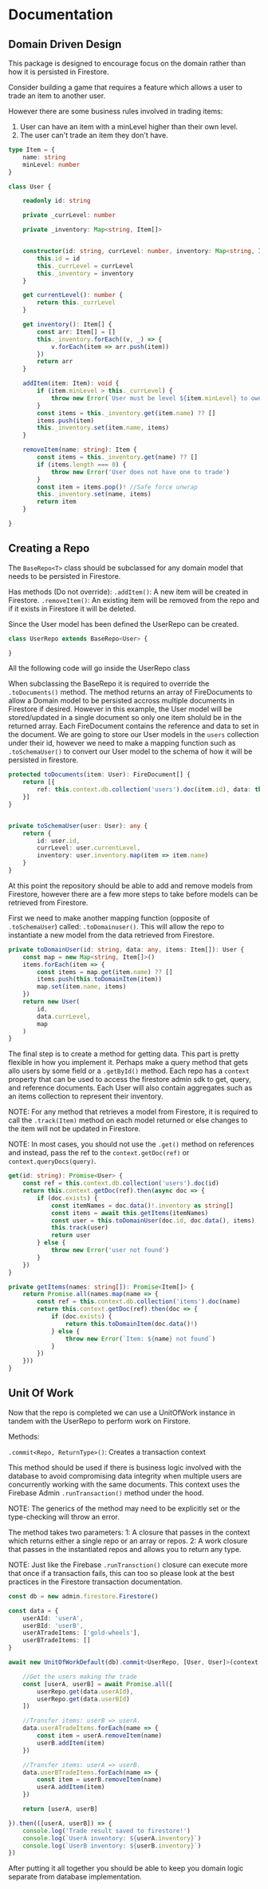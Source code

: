# Documentation

## Domain Driven Design

This package is designed to encourage focus on the domain rather than how it is persisted in Firestore.

Consider building a game that requires a feature which allows a user to trade an item to another user. 

However there are some business rules involved in trading items:
1. User can have an item with a minLevel higher than their own level.
2. The user can't trade an item they don't have.


```typescript
type Item = {
    name: string
    minLevel: number
}

class User {

    readonly id: string

    private _currLevel: number

    private _inventory: Map<string, Item[]>


    constructor(id: string, currLevel: number, inventory: Map<string, Item[]>) {
        this.id = id
        this._currLevel = currLevel
        this._inventory = inventory
    }

    get currentLevel(): number {
        return this._currLevel
    }

    get inventory(): Item[] {
        const arr: Item[] = []
        this._inventory.forEach((v, _) => {
            v.forEach(item => arr.push(item))
        })
        return arr
    }

    addItem(item: Item): void {
        if (item.minLevel > this._currLevel) {
            throw new Error(`User must be level ${item.minLevel} to own this item`)
        }
        const items = this._inventory.get(item.name) ?? []
        items.push(item)
        this._inventory.set(item.name, items)
    }

    removeItem(name: string): Item {
        const items = this._inventory.get(name) ?? []
        if (items.length === 0) {
            throw new Error('User does not have one to trade')
        }
        const item = items.pop()! //Safe force unwrap
        this._inventory.set(name, items)
        return item
    }

}
```

## Creating a Repo

The `BaseRepo<T>` class should be subclassed for any domain model that needs to be persisted in Firestore.

Has methods (Do not override):
`.addItem()`: A new item will be created in Firestore.
`.removeItem()`: An existing item will be removed from the repo and if it exists in Firestore it will be deleted.

Since the User model has been defined the UserRepo can be created.

```typescript
class UserRepo extends BaseRepo<User> {

}
```

All the following code will go inside the UserRepo class

When subclassing the BaseRepo it is required to override the `.toDocuments()` method. The method returns an array of FireDocuments to allow a Domain model to be persisted accross multiple documents in Firestore if desired. However in this example, the User model will be stored/updated in a single document so only one item sholuld be in the returned array. Each FireDocument contains the reference and data to set in the document. We are going to store our User models in the `users` collection under their id, however we need to make a mapping function such as `.toSchemaUser()` to convert our User model to the schema of how it will be persisted in firestore.


```typescript
protected toDocuments(item: User): FireDocument[] {
    return [{ 
        ref: this.context.db.collection('users').doc(item.id), data: this.toSchemaUser(item) 
    }]
}


private toSchemaUser(user: User): any {
    return {
        id: user.id,
        currLevel: user.currentLevel,
        inventory: user.inventory.map(item => item.name)
    }
}
```

At this point the repository should be able to add and remove models from Firestore, however there are a few more steps to take before models can be retrieved from Firestore.

First we need to make another mapping function (opposite of `.toSchemaUser`) called: `.toDomainuser()`. This will allow the repo to instantiate a new model from the data retrieved from Firestore.

```typescript 
private toDomainUser(id: string, data: any, items: Item[]): User {
    const map = new Map<string, Item[]>()
    items.forEach(item => {
        const items = map.get(item.name) ?? []
        items.push(this.toDomainItem(item))
        map.set(item.name, items)
    })
    return new User(
        id,
        data.currLevel,
        map
    )
}
```

The final step is to create a method for getting data. This part is pretty flexible in how you implement it. Perhaps make a query method that gets allo users by some field or a `.getById()` method. Each repo has a `context` property that can be used to access the firestore admin sdk to get, query, and reference documents. Each User will also contain aggregates such as an items collection to represent their inventory.

NOTE: For any method that retrieves a model from Firestore, it is required to call the `.track(Item)` method on each model returned or else changes to the item will not be updated in Firestore.

NOTE: In most cases, you should not use the `.get()` method on references and instead, pass the ref to the `context.getDoc(ref)` or `context.queryDocs(query)`.

```typescript 
get(id: string): Promise<User> {
    const ref = this.context.db.collection('users').doc(id)
    return this.context.getDoc(ref).then(async doc => {
        if (doc.exists) {
            const itemNames = doc.data()!.inventory as string[]
            const items = await this.getItems(itemNames)
            const user = this.toDomainUser(doc.id, doc.data(), items)
            this.track(user)
            return user
        } else {
            throw new Error('user not found')
        }
    })
}

private getItems(names: string[]): Promise<Item[]> {
    return Promise.all(names.map(name => {
        const ref = this.context.db.collection('items').doc(name)
        return this.context.getDoc(ref).then(doc => {
            if (doc.exists) {
                return this.toDomainItem(doc.data()!)
            } else {
                throw new Error(`Item: ${name} not found`)
            }
        })
    }))
}
```

## Unit Of Work 

Now that the repo is completed we can use a UnitOfWork instance in tandem with the UserRepo to perform work on Firstore.

Methods:

`.commit<Repo, ReturnType>()`: Creates a transaction context

This method should be used if there is business logic involved with the database to avoid compromising data integrity when multiple users are concurrently working with the same documents. This context uses the Firebase Admin `.runTransaction()` method under the hood.

NOTE: The generics of the method may need to be explicitly set or the type-checking will throw an error.

The method takes two parameters:
1: A closure that passes in the context which returns either a single repo or an array or repos.
2: A work closure that passes in the instantiated repos and allows you to return any type.

NOTE: Just like the Firebase `.runTransction()` closure can execute more that once if a transaction fails, this can too so please look at the best practices in the Firestore transaction documentation. 


```typescript
const db = new admin.firestore.Firestore()

const data = {
    userAId: 'userA',
    userBId: 'userB',
    userATradeItems: ['gold-wheels'],
    userBTradeItems: []
}

await new UnitOfWorkDefault(db).commit<UserRepo, [User, User]>(context => new UserRepo(context), async userRepo => {

    //Get the users making the trade
    const [userA, userB] = await Promise.all([
        userRepo.get(data.userAId),
        userRepo.get(data.userBId)
    ])

    //Transfer items: userB => userA.
    data.userATradeItems.forEach(name => {
        const item = userA.removeItem(name)
        userB.addItem(item)
    })

    //Transfer items: userA => userB.
    data.userBTradeItems.forEach(name => {
        const item = userB.removeItem(name)
        userA.addItem(item)
    })

    return [userA, userB]

}).then(([userA, userB]) => {
    console.log('Trade result saved to firestore!')
    console.log(`UserA inventory: ${userA.inventory}`)
    console.log(`UserB inventory: ${userB.inventory}`)
})
```


After putting it all together you should be able to keep you domain logic separate from database implementation.
